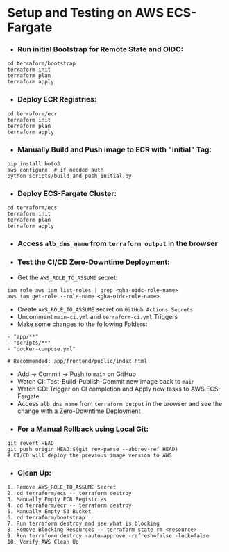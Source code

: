 # Setup and Testing on AWS ECS-Fargate
- ### Run initial Bootstrap for Remote State and OIDC:
```
cd terraform/bootstrap
terraform init
terraform plan
terraform apply
```
- ### Deploy ECR Registries:
```
cd terraform/ecr
terraform init
terraform plan
terraform apply
```
- ### Manually Build and Push image to ECR with "initial" Tag:
```
pip install boto3
aws configure  # if needed auth
python scripts/build_and_push_initial.py
```
- ### Deploy ECS-Fargate Cluster:
```
cd terraform/ecs
terraform init
terraform plan
terraform apply
```
- ### Access `alb_dns_name` from `terraform output` in the browser
- ### Test the CI/CD Zero-Downtime Deployment:
- Get the `AWS_ROLE_TO_ASSUME` secret:
```
iam role aws iam list-roles | grep <gha-oidc-role-name>
aws iam get-role --role-name <gha-oidc-role-name>
```
- Create `AWS_ROLE_TO_ASSUME` secret on `GitHub Actions Secrets`
- Uncomment `main-ci.yml` and `terraform-ci.yml` Triggers
- Make some changes to the following Folders:
```
- "app/**"
- "scripts/**"
- "docker-compose.yml"

# Recommended: app/frontend/public/index.html
```
- Add -> Commit -> Push to `main` on GitHub
- Watch CI: Test-Build-Publish-Commit new image back to `main`
- Watch CD: Trigger on CI completion and Apply new tasks to AWS ECS-Fargate
- Access `alb_dns_name` from `terraform output` in the browser and see the change with a Zero-Downtime Deployment
- ### For a Manual Rollback using Local Git:
```
git revert HEAD
git push origin HEAD:$(git rev-parse --abbrev-ref HEAD)
# CI/CD will deploy the previous image version to AWS
```
- ### Clean Up:
```
1. Remove AWS_ROLE_TO_ASSUME Secret
2. cd terraform/ecs -- terraform destroy
3. Manually Empty ECR Registries
4. cd terraform/ecr -- terraform destroy
5. Manually Empty S3 Bucket
6. cd terraform/bootstrap
7. Run terraform destroy and see what is blocking
8. Remove Blocking Resources -- terraform state rm <resource>
9. Run terraform destroy -auto-approve -refresh=false -lock=false
10. Verify AWS Clean Up
```
